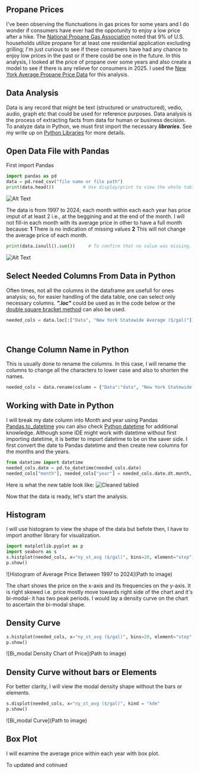 ## Propane Prices
I've been observing the flunctuations in gas prices for some years and I do wonder if consumers have ever had the oppotunity to enjoy a low price after a hike. The [National Propane Gas Association](https://www.npga.org/news-resources/2020-residential-energy-consumption-survey-recs/) noted that 9% of U.S. households utilize propane for at least one residential application excluding grilling; I'm just curious to see if these consumers have had any chance to enjoy low prices in the past or if there could be one in the future. In this analysis, I looked at the price of propane over some years and also create a model to see if there is any relieve for consumers in 2025. 
I used the [New York Average Propane Price Data](https://catalog.data.gov/dataset/average-residential-retail-propane-prices-by-region-beginning-1997-4888e) for this analysis.

## Data Analysis
Data is any record that might be text (structured or unstructured), vedio, audio, graph etc that could be used for reference purposes. Data analysis is the process of extracting facts from data for human or business decision. 
To analyze data in Python, we must first import the necessary ***libraries***. See my write up on [Python Libraries](https://github.com/dataglyder/Basic-Python-Libraries.io) for more details.

## Open Data File with Pandas
First import Pandas
``` Python
import pandas as pd        
data = pd.read_csv("file name or file path")
print(data.head())           # Use display/print to view the whole table or display/print(data.head()) to view first 5 rows.
```
![Alt Text](head)

The data is from 1997 to 2024; each month within each each year has price imput of at least 2 i.e., at the beggining and at the end of the month. I will not fill-in each month with its average price in other to have a full month because:
**1** There is no indication of missing values
**2** This will not change the average price of each month.

```Python
print(data.isnull().sum())     # To confirm that no value was missing.
```
![Alt Text](isnul)

## Select Needed Columns From Data in Python
Often times, not all the columns in the dataframe are usefull for ones analysis; so, for easier handling of the data table, one can select only necessary columns. ***".loc"*** could be used as in the code below or the [double square bracket method](https://pandas.pydata.org/docs/user_guide/indexing.html) can also be used. 
``` Python
needed_cols = data.loc[:["Data", "New York Statewide Average ($/gal)"]] # ":" selected all the rows and "Data" and
                                                                          # "New York Statewide Average ($/gal)"   
                                                                             # were the columns selected.
```
## Change Column Name in Python
This is usually done to rename the columns. In this case, I will rename the columns to change all the characters to lower case and also to shorten the names.
``` Python
needed_cols = data.rename(column = {"Data":"data", "New York Statewide Average ($/gal)":"ny_st_avg ($/gal)"}]
```
## Working with Date in Python
I will break my date column into Month and year using Pandas [Pandas.to_datetime](https://pandas.pydata.org/docs/reference/api/pandas.to_datetime.html) you can also check [Python datetime](https://docs.python.org/3/library/datetime.html#module-datetime) for additional knowledge. Although some IDE might work with datetime without first importing datetime, it is better to import datetime to be on the saver side.
I first convert the date to Pandas datetime and then create new columns for the months and the years.
``` Python
from datetime import datetime
needed_cols.date = pd.to_datetime(needed_cols.date)
needed_cols["month"], needed_cols["year"] = needed_cols.date.dt.month, needed_cols.date.dt.month
```
Here is what the new table look  like:
![Cleaned tabled]()

Now that the data is ready, let's start the analysis.
## Histogram
I will use histogram to view the shape of the data but befote then, I have to import another library for visualization. 
``` Python
import matplotlib.pyplot as p
import seaborn as s
s.histplot(needed_cols, x="ny_st_avg ($/gal)", bins=20, element="step")
p.show()
```
![Histogram of Average Price Between 1997 to 2024](Path to image)

The chart shows the price on the x-axis and its frequencies on the y-axis. It is right  skewed i.e. price mostly move towards right side of the chart and it's bi-modal- it has two peak periods. I would lay a density curve on the chart to ascertain the bi-modal shape.
## Density Curve
``` Python
s.histplot(needed_cols, x="ny_st_avg ($/gal)", bins=20, element="step", kde=True)
p.show()
```
![Bi_modal Density Chart of Price](Path to image)
## Density Curve without bars or Elements
For better clarity, I will view the modal density shape without the bars or elements.
``` Python
s.displot(needed_cols, x="ny_st_avg ($/gal)", kind = "kde"
p.show()
```
![Bi_modal Curve](Path to image)

## Box Plot
I will examine the average price within each year with box plot.



To updated and cotinued
 



